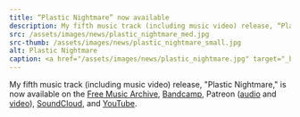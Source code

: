 ```yaml
---
title: “Plastic Nightmare” now available
description: My fifth music track (including music video) release, “Plastic Nightmare,” is now available
src: /assets/images/news/plastic_nightmare_med.jpg
src-thumb: /assets/images/news/plastic_nightmare_small.jpg
alt: Plastic Nightmare
caption: <a href="/assets/images/news/plastic_nightmare.jpg" target="_blank">Cover image</a> for the track, derived from the music video
---
```


My fifth music track (including music video) release, "Plastic Nightmare," is now available on the <a href="https://freemusicarchive.org/music/schizoid-nightmares/single/plastic-nightmare-1/" target="_blank">Free Music Archive</a>, <a href="https://schizoidnightmares.bandcamp.com/track/plastic-nightmare" target="_blank">Bandcamp</a>, Patreon (<a href="https://www.patreon.com/posts/plastic-official-116304517" target="_blank">audio</a> and <a href="https://www.patreon.com/posts/plastic-official-116302916" target="_blank">video</a>), <a href="https://soundcloud.com/schizoidnightmares/plastic-nightmare" target="_blank">SoundCloud</a>, and <a href="https://www.youtube.com/watch?v=3z8FoCcvqjk" target="_blank">YouTube</a>.